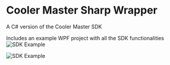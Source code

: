 # Cooler Master Sharp Wrapper
A C# version of the Cooler Master SDK

Includes an example WPF project with all the SDK functionalities
![SDK Example](https://i.imgur.com/DmsjX9c.png)

![SDK Example](https://i.imgur.com/ZDmWIhf.png)
